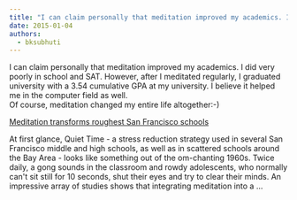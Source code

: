 ```yaml
---
title: "I can claim personally that meditation improved my academics. I did very poorly in school and SAT. However..."
date: 2015-01-04
authors: 
  - bksubhuti
---
```


I can claim personally that meditation improved my academics. I did very poorly in school and SAT. However, after I meditated regularly, I graduated university with a 3.54 cumulative GPA at my university. I believe it helped me in the computer field as well.  
Of course, meditation changed my entire life altogether:-) ﻿

[Meditation transforms roughest San Francisco schools](http://www.sfgate.com/opinion/openforum/article/Meditation-transforms-roughest-San-Francisco-5136942.php)

[](http://www.sfgate.com/opinion/openforum/article/Meditation-transforms-roughest-San-Francisco-5136942.php)

At first glance, Quiet Time - a stress reduction strategy used in several San Francisco middle and high schools, as well as in scattered schools around the Bay Area - looks like something out of the om-chanting 1960s. Twice daily, a gong sounds in the classroom and rowdy adolescents, who normally can't sit still for 10 seconds, shut their eyes and try to clear their minds. An impressive array of studies shows that integrating meditation into a ...

